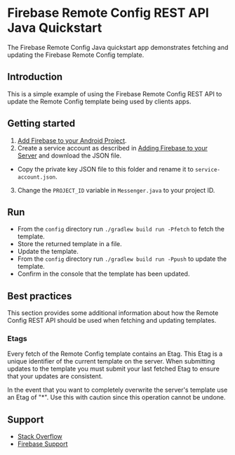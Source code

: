 Firebase Remote Config REST API Java Quickstart
===============================================

The Firebase Remote Config Java quickstart app demonstrates fetching and
updating the Firebase Remote Config template.

Introduction
------------

This is a simple example of using the Firebase Remote Config REST API to update
the Remote Config template being used by clients apps.

Getting started
---------------

1. [Add Firebase to your Android Project](https://firebase.google.com/docs/android/setup).
2. Create a service account as described in [Adding Firebase to your Server](https://firebase.google.com/docs/admin/setup) and download the JSON file.
  - Copy the private key JSON file to this folder and rename it to `service-account.json`.
3. Change the `PROJECT_ID` variable in `Messenger.java` to your project ID.

Run
---

- From the `config` directory run `./gradlew build run -Pfetch` to fetch the template.
- Store the returned template in a file.
- Update the template.
- From the `config` directory run `./gradlew build run -Ppush` to update the template.
- Confirm in the console that the template has been updated.

Best practices
--------------

This section provides some additional information about how the Remote Config
REST API should be used when fetching and updating templates.

### Etags ###

Every fetch of the Remote Config template contains an Etag. This Etag is a
unique identifier of the current template on the server. When submitting updates
to the template you must submit your last fetched Etag to ensure that your
updates are consistent.

In the event that you want to completely overwrite the server's template use
an Etag of "\*". Use this with caution since this operation cannot be undone.

Support
-------

- [Stack Overflow](https://stackoverflow.com/questions/tagged/firebase-cloud-messaging)
- [Firebase Support](https://firebase.google.com/support/)
